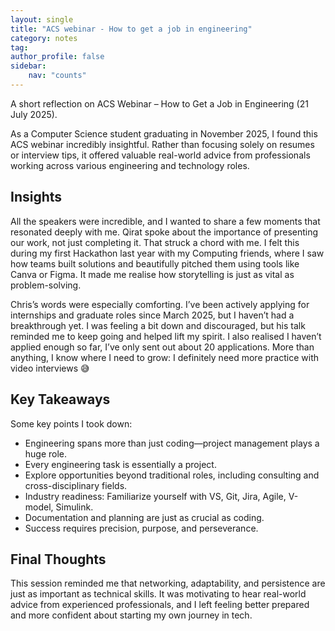 ```yaml
---
layout: single
title: "ACS webinar - How to get a job in engineering"
category: notes
tag: 
author_profile: false
sidebar:
    nav: "counts"
---
```


A short reflection on ACS Webinar – How to Get a Job in Engineering (21 July 2025).

As a Computer Science student graduating in November 2025, I found this ACS webinar incredibly insightful. Rather than focusing solely on resumes or interview tips, it offered valuable real-world advice from professionals working across various engineering and technology roles.


## Insights
All the speakers were incredible, and I wanted to share a few moments that resonated deeply with me.
Qirat spoke about the importance of presenting our work, not just completing it. That struck a chord with me. I felt this during my first Hackathon last year with my Computing friends, where I saw how teams built solutions and beautifully pitched them using tools like Canva or Figma. It made me realise how storytelling is just as vital as problem-solving.

Chris’s words were especially comforting. I’ve been actively applying for internships and graduate roles since March 2025, but I haven’t had a breakthrough yet. I was feeling a bit down and discouraged, but his talk reminded me to keep going and helped lift my spirit.
I also realised I haven’t applied enough so far, I’ve only sent out about 20 applications. More than anything, I know where I need to grow: I definitely need more practice with video interviews 😅


## Key Takeaways
Some key points I took down:
- Engineering spans more than just coding—project management plays a huge role.
- Every engineering task is essentially a project.
- Explore opportunities beyond traditional roles, including consulting and cross-disciplinary fields.
- Industry readiness: Familiarize yourself with VS, Git, Jira, Agile, V-model, Simulink.
- Documentation and planning are just as crucial as coding.
- Success requires precision, purpose, and perseverance.


## Final Thoughts
This session reminded me that networking, adaptability, and persistence are just as important as technical skills. It was motivating to hear real-world advice from experienced professionals, and I left feeling better prepared and more confident about starting my own journey in tech.
